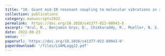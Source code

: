 ```yaml
---
title: "10. Giant mid-IR resonant coupling to molecular vibrations in sub-nm gaps of plasmonic multilayer metafilms"
collection: publications
category: manuscripts2022
permalink:	https://doi.org/10.1038/s41377-022-00943-0
excerpt: "Arul, R., Benjamin Grys, D., Chikkaraddy, R., Mueller, N. S., Xomalis, A., Miele, E., Euser, T.E. & Baumberg, J. J (2022) Light: Science and Applications 11, 281"
date: 2022-09-23
venue: ''
paperurl: 'https://doi.org/10.1038/s41377-022-00943-0'
paperdownload: '/files/LSAMLagg22.pdf'
---
```

